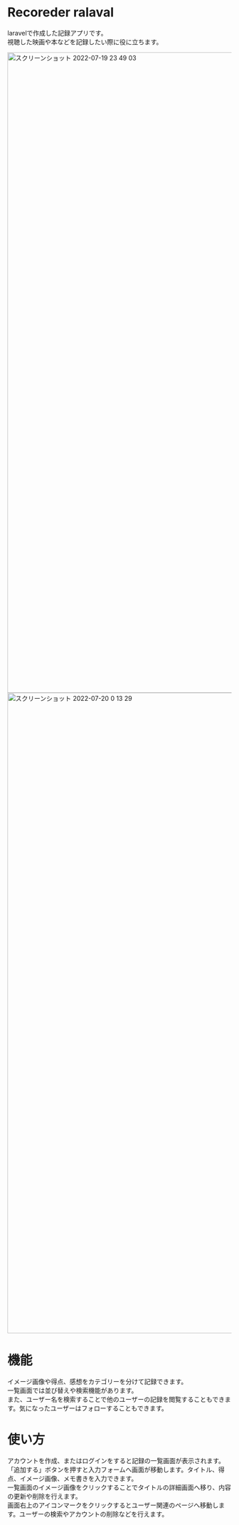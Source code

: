 # Recoreder ralaval

laravelで作成した記録アプリです。<br>
視聴した映画や本などを記録したい際に役に立ちます。

<img width="1440" alt="スクリーンショット 2022-07-19 23 49 03" src="https://user-images.githubusercontent.com/96071960/179786185-51b10160-5da1-41ed-aa4c-623942b1aafc.png">
<img width="1440" alt="スクリーンショット 2022-07-20 0 13 29" src="https://user-images.githubusercontent.com/96071960/179786004-89e45fbe-9514-422d-8b01-fb9e4fa571c0.png">

# 機能

イメージ画像や得点、感想をカテゴリーを分けて記録できます。<br>
一覧画面では並び替えや検索機能があります。<br>
また、ユーザー名を検索することで他のユーザーの記録を閲覧することもできます。気になったユーザーはフォローすることもできます。

# 使い方

アカウントを作成、またはログインをすると記録の一覧画面が表示されます。<br>
「追加する」ボタンを押すと入力フォームへ画面が移動します。タイトル、得点、イメージ画像、メモ書きを入力できます。<br>
一覧画面のイメージ画像をクリックすることでタイトルの詳細画面へ移り、内容の更新や削除を行えます。<br>
画面右上のアイコンマークをクリックするとユーザー関連のページへ移動します。ユーザーの検索やアカウントの削除などを行えます。
